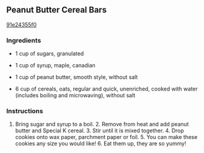 ## Peanut Butter Cereal Bars

[91e24355f0](http://tastykitchen.com/recipes/desserts/peanut-butter-cereal-bars/)

### Ingredients

 - 1 cup of sugars, granulated

 - 1 cup of syrup, maple, canadian

 - 1 cup of peanut butter, smooth style, without salt

 - 6 cup of cereals, oats, regular and quick, unenriched, cooked with water (includes boiling and microwaving), without salt

### Instructions

1. Bring sugar and syrup to a boil. 2. Remove from heat and add peanut butter and Special K cereal. 3. Stir until it is mixed together. 4. Drop cookies onto wax paper, parchment paper or foil. 5. You can make these cookies any size you would like! 6. Eat them up, they are so yummy!